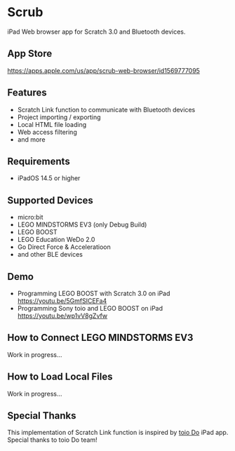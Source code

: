 # Scrub

iPad Web browser app for Scratch 3.0 and Bluetooth devices. 

## App Store
https://apps.apple.com/us/app/scrub-web-browser/id1569777095

## Features

- Scratch Link function to communicate with Bluetooth devices
- Project importing / exporting
- Local HTML file loading
- Web access filtering
- and more

## Requirements

- iPadOS 14.5 or higher

## Supported Devices

- micro:bit
- LEGO MINDSTORMS EV3 (only Debug Build)
- LEGO BOOST
- LEGO Education WeDo 2.0
- Go Direct Force & Acceleratioon
- and other BLE devices

## Demo

- Programming LEGO BOOST with Scratch 3.0 on iPad https://youtu.be/5GmfSICEFa4
- Programming Sony toio and LEGO BOOST on iPad https://youtu.be/wp1vV8gZvfw

## How to Connect LEGO MINDSTORMS EV3

Work in progress...

## How to Load Local Files

Work in progress...

## Special Thanks

This implementation of Scratch Link function is inspired by [toio Do](https://toio.io/special/do/) iPad app. Special thanks to toio Do team!
